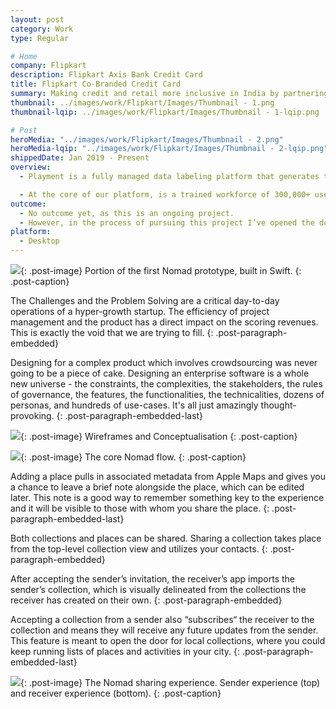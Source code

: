 ```yaml
---
layout: post
category: Work
type: Regular

# Home
company: Flipkart
description: Flipkart Axis Bank Credit Card
title: Flipkart Co-Branded Credit Card
summary: Making credit and retail more inclusive in India by partnering with Axis Bank and Mastercard to launch a co-branded credit card.
thumbnail: ../images/work/Flipkart/Images/Thumbnail - 1.png
thumbnail-lqip: ../images/work/Flipkart/Images/Thumbnail - 1-lqip.png

# Post
heroMedia: "../images/work/Flipkart/Images/Thumbnail - 2.png"
heroMedia-lqip: "../images/work/Flipkart/Images/Thumbnail - 2-lqip.png"
shippedDate: Jan 2019 - Present
overview:
  - Playment is a fully managed data labeling platform that generates training data for computer vision models at scale using crowdsourcing. The motto is to empower companies in the Autonomous Vehicle, Drones, Mapping, and similar spaces with high precision annotation services. We are a young company backed by Y-Combinator and SAIF Partners; we have helped the likes of Nio, Didi Chuxing, University of Washington, Nuro, Drive.ai, and many more to fuel their vision of Autonomous Vehicles.

  - At the core of our platform, is a trained workforce of 300,000+ users (Players/Annotators) managed by their human intelligence experts who build annotation tasks on the training data and deliver results with assured quality.
outcome:
  - No outcome yet, as this is an ongoing project.
  - However, in the process of pursuing this project I’ve opened the door to the world of Swift and iOS development, so in that sense it’s already a great success.
platform:
  - Desktop
---
```


<img src="../images/work/Flipkart/CBC/cards-lqip.png" data-src="../images/work/Flipkart/CBC/cards.png" class="lazyload blur-up">{: .post-image}
Portion of the first Nomad prototype, built in Swift.
{: .post-caption}

The Challenges and the Problem Solving are a critical day-to-day operations of a hyper-growth startup. The efficiency of project management and the product has a direct impact on the scoring revenues. This is exactly the void that we are trying to fill.
{: .post-paragraph-embedded}

Designing for a complex product which involves crowdsourcing was never going to be a piece of cake. Designing an enterprise software is a whole new universe - the constraints, the complexities, the stakeholders, the rules of governance, the features, the functionalities, the technicalities, dozens of personas, and hundreds of use-cases. It's all just amazingly thought-provoking.
{: .post-paragraph-embedded-last}

<img src="../images/work/Flipkart/CBC/3-lqip.png" data-src="../images/work/Flipkart/CBC/3.png" class="lazyload blur-up">{: .post-image}
Wireframes and Conceptualisation
{: .post-caption}

<img src="../images/work/Flipkart/CBC/collage-cbc-lqip.png" data-src="../images/work/Flipkart/CBC/collage-cbc.png" class="lazyload blur-up">{: .post-image}
The core Nomad flow.
{: .post-caption}

Adding a place pulls in associated metadata from Apple Maps and gives you a chance to leave a brief note alongside the place, which can be edited later. This note is a good way to remember something key to the experience and it will be visible to those with whom you share the place.
{: .post-paragraph-embedded-last}



Both collections and places can be shared. Sharing a collection takes place from the top-level collection view and utilizes your contacts.
{: .post-paragraph-embedded}

After accepting the sender’s invitation, the receiver’s app imports the sender’s collection, which is visually delineated from the collections the receiver has created on their own.
{: .post-paragraph-embedded}

Accepting a collection from a sender also “subscribes“ the receiver to the collection and means they will receive any future updates from the sender. This feature is meant to open the door for local collections, where you could keep running lists of places and activities in your city.
{: .post-paragraph-embedded-last}

<img src="../images/work/Flipkart/CBC/IMG_0429-lqip.png" data-src="../images/work/Flipkart/CBC/IMG_0429.png" class="lazyload blur-up">{: .post-image}
The Nomad sharing experience. Sender experience (top) and receiver experience (bottom).
{: .post-caption}
